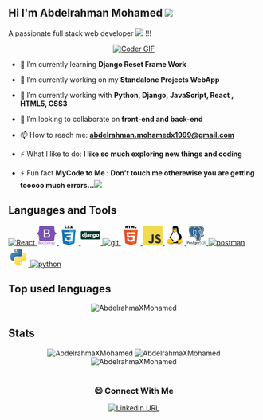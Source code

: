## Hi I'm Abdelrahman Mohamed <img src="https://github.com/TheDudeThatCode/TheDudeThatCode/blob/master/Assets/Hi.gif" width="38px">

A passionate full stack web developer <img src="https://media.giphy.com/media/WUlplcMpOCEmTGBtBW/giphy.gif" width="30"> !!!

<p align="center">
<a href="#"><img src="https://media.giphy.com/media/SWoSkN6DxTszqIKEqv/giphy.gif" alt="Coder GIF" width="500" height="400"></a>
</p>

- 🌱 I’m currently learning **Django Reset Frame Work**

- 🔭 I’m currently working on my **Standalone Projects WebApp**

- 🌱 I’m currently working with **Python, Django, JavaScript, React , HTML5, CSS3**

- 👯 I’m looking to collaborate on **front-end and back-end**

- 📫 How to reach me: **abdelrahman.mohamedx1999@gmail.com**

- ⚡ What I like to do: **I like so much exploring new things and coding**

- ⚡ Fun fact **MyCode to Me : Don't touch me otherewise you are getting tooooo much errors...**<img src="https://media.giphy.com/media/m6OomwWCojfS8/giphy.gif" width="34">

## Languages and Tools

<p align="left">

<a href="https://reactjs.org/" target="_blank" rel="noreferrer">
<img src="https://www.pngitem.com/pimgs/m/664-6644509_icon-react-js-logo-hd-png-download.png" alt="React" width="40" height="40">
</a> 
<a href="https://getbootstrap.com" target="_blank" rel="noreferrer"> 
  <img src="https://raw.githubusercontent.com/devicons/devicon/master/icons/bootstrap/bootstrap-plain-wordmark.svg" alt="bootstrap" width="40" height="40"/>
</a>
<a href="https://www.w3schools.com/css/" target="_blank" rel="noreferrer">
  <img src="https://raw.githubusercontent.com/devicons/devicon/master/icons/css3/css3-original-wordmark.svg" alt="css3" width="40" height="40"/> 
</a>
<a href="https://www.djangoproject.com/" target="_blank" rel="noreferrer"> 
  <img src="https://raw.githubusercontent.com/devicons/devicon/master/icons/django/django-original.svg" alt="django" width="40" height="40"/>
</a>
<a href="https://git-scm.com/" target="_blank" rel="noreferrer"> 
  <img src="https://www.vectorlogo.zone/logos/git-scm/git-scm-icon.svg" alt="git" width="40" height="40"/>
</a>
<a href="https://www.w3.org/html/" target="_blank" rel="noreferrer">
  <img src="https://raw.githubusercontent.com/devicons/devicon/master/icons/html5/html5-original-wordmark.svg" alt="html5" width="40" height="40"/>
</a>
<a href="https://developer.mozilla.org/en-US/docs/Web/JavaScript" target="_blank" rel="noreferrer"> 
  <img src="https://raw.githubusercontent.com/devicons/devicon/master/icons/javascript/javascript-original.svg" alt="javascript" width="40" height="40"/>
</a> 
<a href="https://www.linux.org/" target="_blank" rel="noreferrer"> 
   <img src="https://raw.githubusercontent.com/devicons/devicon/master/icons/linux/linux-original.svg" alt="linux" width="40" height="40"/>
</a>
<a href="https://www.postgresql.org" target="_blank" rel="noreferrer"> 
  <img src="https://raw.githubusercontent.com/devicons/devicon/master/icons/postgresql/postgresql-original-wordmark.svg" alt="postgresql" width="40" height="40"/> 
</a> 
<a href="https://postman.com" target="_blank" rel="noreferrer"> 
  <img src="https://www.vectorlogo.zone/logos/getpostman/getpostman-icon.svg" alt="postman" width="40" height="40"/> 
</a> 
<a href="https://www.python.org" target="_blank" rel="noreferrer">
  <img src="https://raw.githubusercontent.com/devicons/devicon/master/icons/python/python-original.svg" alt="python" width="40" height="40"/> 
</a>
<a href="https://www.docker.com/" target="_blank" rel="noreferrer">
  <img src="https://www.docker.com/sites/default/files/social/docker_facebook_share.png" alt="python" width="40" height="40"/>

</a>
</p>

## Top used languages

<div align="center">
<img src="https://github-readme-stats.vercel.app/api/top-langs/?username=AbdelrahmanXMohamed& title_color=fff&icon_color=0d1117&text_color=efefef&bg_color=0d1117" alt="AbdelrahmaXMohamed" />
</div>

## Stats

<div align="center">
  <img align="center" src="https://github-profile-summary-cards.vercel.app/api/cards/stats?username=AbdelrahmanXMohamed&theme=github_dark"alt="AbdelrahmaXMohamed" >
  <img align="center" src="https://github-profile-summary-cards.vercel.app/api/cards/productive-time?username=AbdelrahmanXMohamed&theme=github_dark" alt="AbdelrahmaXMohamed" >
</div>
<div align=center>
  <img src="https://github-profile-summary-cards.vercel.app/api/cards/profile-details?username=AbdelrahmanXMohamed&theme=github_dark" alt="AbdelrahmaXMohamed">
</div>

<br>
<div align="center">
<h3><b>😄 Connect With Me</b></h3>
</div>
<div align="center">
<a  href="http://www.linkedin.com/in/abdelrahman-mohamed-a85535174/">
<img alt="LinkedIn URL" src="https://img.shields.io/twitter/url?color=0A66C2&label=linkedin&logo=linkedin&style=for-the-badge&url=http://www.linkedin.com/in/abdelrahman-mohamed-a85535174/">
</a>
</div>
<br>
